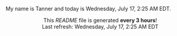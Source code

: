 My name is Tanner and today is Wednesday, July 17, 2:25 AM EDT.

<p align="center">This <i>README</i> file is generated <b>every 3 hours</b>!</br>Last refresh: Wednesday, July 17, 2:25 AM EDT<br /></p>
